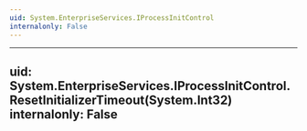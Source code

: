 ```yaml
---
uid: System.EnterpriseServices.IProcessInitControl
internalonly: False
---
```


---
uid: System.EnterpriseServices.IProcessInitControl.ResetInitializerTimeout(System.Int32)
internalonly: False
---
